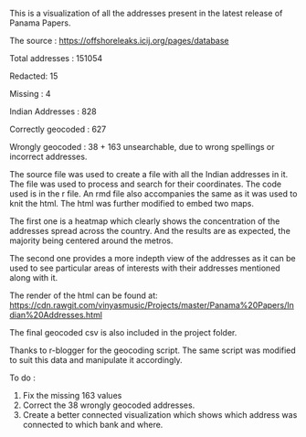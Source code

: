 This is a visualization of all the addresses present in the latest release of Panama Papers.

The source : https://offshoreleaks.icij.org/pages/database

Total addresses : 151054

Redacted: 15         	

Missing : 4

Indian Addresses : 828

Correctly geocoded : 627

Wrongly geocoded : 38 + 163 unsearchable, due to wrong spellings or incorrect addresses. 


The source file was used to create a file with all the Indian addresses in it. The file was used to process and search for their
coordinates. The code used is in the r file. An rmd file also accompanies the same as it was used to knit the html.
The html was further modified to embed two maps.

The first one is a heatmap which clearly shows the concentration of the addresses spread across the country. And the results are as
expected, the majority being centered around the metros.

The second one provides a more indepth view of the addresses as it can be used to see particular areas of interests with their addresses mentioned along with it.

The render of the html can be found at:
https://cdn.rawgit.com/vinyasmusic/Projects/master/Panama%20Papers/Indian%20Addresses.html

The final geocoded csv is also included in the project folder.

Thanks to r-blogger for the geocoding script. The same script was modified to suit this data and manipulate it accordingly.


To do :

1. Fix the missing 163 values
2. Correct the 38 wrongly geocoded addresses.
3. Create a better connected visualization which shows which address was connected to which bank and where.

